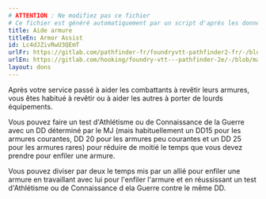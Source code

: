 ```yaml
---
# ATTENTION : Ne modifiez pas ce fichier
# Ce fichier est généré automatiquement par un script d'après les données du module Foundry VTT officiel et de sa traduction
title: Aide armure
titleEn: Armor Assist
id: Lc4dJZivRwU3QEmT
urlFr: https://gitlab.com/pathfinder-fr/foundryvtt-pathfinder2-fr/-/blob/master/data/feats/Lc4dJZivRwU3QEmT.htm
urlEn: https://gitlab.com/hooking/foundry-vtt---pathfinder-2e/-/blob/master/packs/data/feats.db/armor-assist.json
layout: dons
---
```

Après votre service passé à aider les combattants à revêtir leurs armures, vous êtes habitué à revêtir ou à aider les autres à porter de lourds équipements.

Vous pouvez faire un test d'Athlétisme ou de Connaissance de la Guerre avec un DD déterminé par le MJ (mais habituellement un DD15 pour les armures courantes, DD 20 pour les armures peu courantes et un DD 25 pour les armures rares) pour réduire de moitié le temps que vous devez prendre pour enfiler une armure.

Vous pouvez diviser par deux le temps mis par un allié pour enfiler une armure en travaillant avec lui pour l'enfiler l'armure et en réussissant un test d'Athlétisme ou de Connaissance d ela Guerre contre le même DD.
